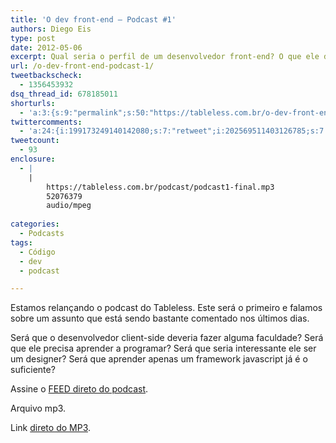 ```yaml
---
title: 'O dev front-end – Podcast #1'
authors: Diego Eis
type: post
date: 2012-05-06
excerpt: Qual seria o perfil de um desenvolvedor front-end? O que ele deveria saber ou não?
url: /o-dev-front-end-podcast-1/
tweetbackscheck:
  - 1356453932
dsq_thread_id: 678185011
shorturls:
  - 'a:3:{s:9:"permalink";s:50:"https://tableless.com.br/o-dev-front-end-podcast-1/";s:7:"tinyurl";s:26:"https://tinyurl.com/bl6pcxr";s:4:"isgd";s:19:"https://is.gd/GsNL4y";}'
twittercomments:
  - 'a:24:{i:199173249140142080;s:7:"retweet";i:202569511403126785;s:7:"retweet";i:202441497621180418;s:7:"retweet";i:202353018497273856;s:7:"retweet";i:202342524365455361;s:7:"retweet";i:202342308513980416;s:7:"retweet";i:199643508133462016;s:7:"retweet";i:199493880507408385;s:7:"retweet";i:199493408971161600;s:7:"retweet";i:199492279067611137;s:7:"retweet";i:207429576790519811;s:7:"retweet";i:207419315778101250;s:7:"retweet";i:207404385846837248;s:7:"retweet";i:228843595464052736;s:7:"retweet";i:228811772163940352;s:7:"retweet";i:228149059276386305;s:7:"retweet";i:228137832856842242;s:7:"retweet";i:228124018442645504;s:7:"retweet";i:228123933621252097;s:7:"retweet";i:228123609254723584;s:7:"retweet";i:228123363875356672;s:7:"retweet";i:228123357625856000;s:7:"retweet";i:228123350185148416;s:7:"retweet";i:228123305360646144;s:7:"retweet";}'
tweetcount:
  - 93
enclosure:
  - |
    |
        https://tableless.com.br/podcast/podcast1-final.mp3
        52076379
        audio/mpeg
        
categories:
  - Podcasts
tags:
  - Código
  - dev
  - podcast

---
```

Estamos relançando o podcast do Tableless. Este será o primeiro e falamos sobre um assunto que está sendo bastante comentado nos últimos dias.

Será que o desenvolvedor client-side deveria fazer alguma faculdade? Será que ele precisa aprender a programar? Será que seria interessante ele ser um designer? Será que aprender apenas um framework javascript já é o suficiente?



Assine o [FEED direto do podcast][1].
  
Arquivo mp3.

Link [direto do MP3][2].

 [1]: https://tableless.com.br/categoria/podcasts/feed
 [2]: https://tableless.com.br/podcast/podcast1-final.mp3